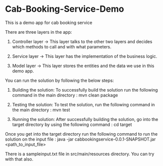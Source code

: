 # Cab-Booking-Service-Demo
This is a demo app for cab booking service

There are three layers in the app:

1) Controller layer -> This layer talks to the other two layers and decides which methods to call and with what parameters.

2) Service layer -> This layer has the implementation of the business logic.

3) Model layer -> This layer stores the entities and the data we use in this demo app. 


You can run the solution by following the below steps:

1) Building the solution: To successfully build the solution run the following command in the main directory : mvn clean package

2) Testing the solution: To test the solution, run the following command in the main directory : mvn test

3) Running the solution: After successfully building the solution, go into the target directory by using the following command : cd target

Once you get into the target directory run the following command to run the solution on the input file : 
java -jar cabbookingservice-0.0.1-SNAPSHOT.jar <path_to_input_file>

There is a sampleinput.txt file in src/main/resources directory. You can try with that also.
